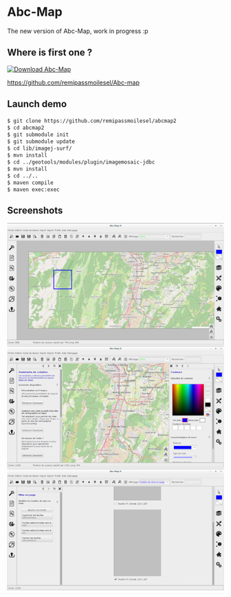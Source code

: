 # Abc-Map

The new version of Abc-Map, work in progress :p

## Where is first one ?

[![Download Abc-Map](https://img.shields.io/sourceforge/dw/abc-map.svg)](https://sourceforge.net/projects/abc-map/files/latest/download)

https://github.com/remipassmoilesel/Abc-map

## Launch demo

	$ git clone https://github.com/remipassmoilesel/abcmap2
	$ cd abcmap2
	$ git submodule init
	$ git submodule update
	$ cd lib/imagej-surf/
	$ mvn install
	$ cd ../geotools/modules/plugin/imagemosaic-jdbc
	$ mvn install
	$ cd ../..
	$ maven compile
	$ maven exec:exec

## Screenshots

![Capture d'écran](screenshots/2016-03-28_12-45-50.png)
![Capture d'écran](screenshots/2016-03-28_12-46-58.png)
![Capture d'écran](screenshots/2016-03-28_12-47-28.png)
